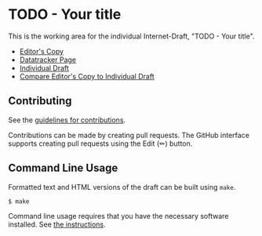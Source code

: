 # TODO - Your title

This is the working area for the individual Internet-Draft, "TODO - Your title".

* [Editor's Copy](https://RenjieTang.github.io/SCONE/#go.draft-scone-rjt-conformance-signal.html)
* [Datatracker Page](https://datatracker.ietf.org/doc/draft-scone-rjt-conformance-signal)
* [Individual Draft](https://datatracker.ietf.org/doc/html/draft-scone-rjt-conformance-signal)
* [Compare Editor's Copy to Individual Draft](https://RenjieTang.github.io/SCONE/#go.draft-scone-rjt-conformance-signal.diff)


## Contributing

See the
[guidelines for contributions](https://github.com/RenjieTang/SCONE/blob/main/CONTRIBUTING.md).

Contributions can be made by creating pull requests.
The GitHub interface supports creating pull requests using the Edit (✏) button.


## Command Line Usage

Formatted text and HTML versions of the draft can be built using `make`.

```sh
$ make
```

Command line usage requires that you have the necessary software installed.  See
[the instructions](https://github.com/martinthomson/i-d-template/blob/main/doc/SETUP.md).


